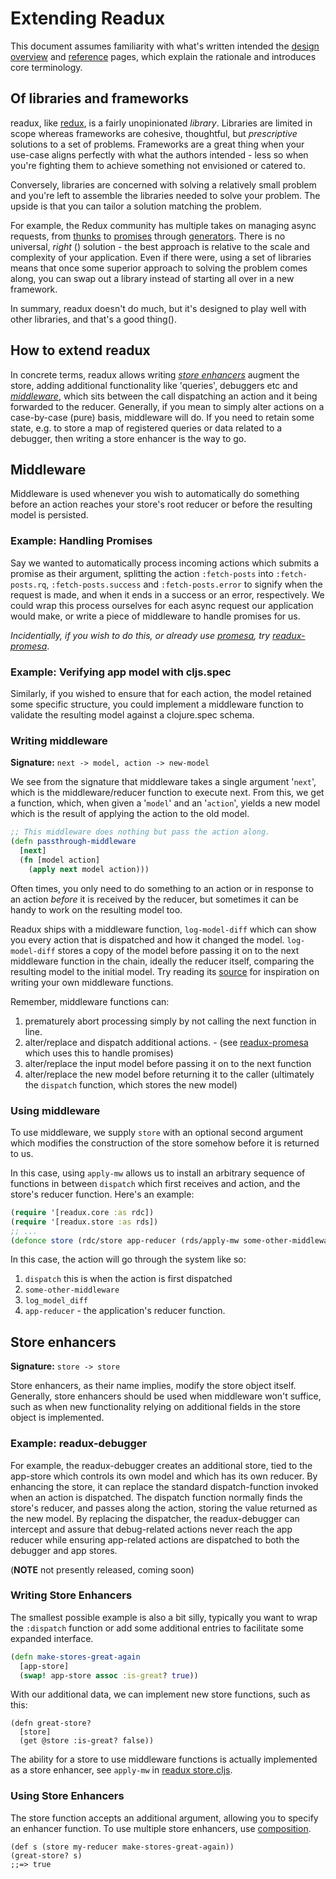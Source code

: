 # Extending Readux
This document assumes familiarity with what's written intended
the [design overview](design.md) and [reference](reference.md) pages, 
which explain the rationale and introduces core terminology.

## Of libraries and frameworks
readux, like [redux](http://redux.js.org), is a fairly unopinionated *library*. 
Libraries are limited in scope whereas frameworks are cohesive, thoughtful, but
*prescriptive* solutions to a set of problems.
Frameworks are a great thing when your use-case aligns perfectly with
what the authors intended - less so when you're fighting them to achieve
something not envisioned or catered to.

Conversely, libraries are concerned with solving a relatively small problem
and you're left to assemble the libraries needed to solve your problem.
The upside is that you can tailor a solution matching the problem.

For example, the Redux community has multiple takes on managing async
requests, from [thunks](https://github.com/gaearon/redux-thunk) to 
[promises](https://github.com/acdlite/redux-promise) through 
[generators](https://github.com/yelouafi/redux-saga).
There is no universal, *right* (<i class="fa fa-trademark" aria-hidden="true"></i>) solution - the best approach is relative
to the scale and complexity of your application. 
Even if there were, using a set of libraries means that once some superior
approach to solving the problem comes along, you can swap out a library
instead of starting all over in a new framework.

In summary, readux doesn't do much, but it's designed to play well with
other libraries, and that's a good thing(<i class="fa fa-trademark" aria-hidden="true"></i>).

## How to extend readux
In concrete terms, readux allows writing [*store enhancers*](extending.md#store-enhancers) augment the store,
adding additional functionality like 'queries', debuggers etc and [*middleware*](extending.md#middleware),
which sits between the call dispatching an action and it being forwarded to the
reducer.
Generally, if you mean to simply alter actions on a case-by-case (pure) basis,
middleware will do. If you need to retain some state, e.g. to store a map of
registered queries or data related to a debugger, then writing a store enhancer
is the way to go.

## Middleware
Middleware is used whenever you wish to automatically do something
before an action reaches your store's root reducer or before the
resulting model is persisted.

### Example: Handling Promises
Say we wanted to automatically process incoming actions which submits a
promise as their argument, splitting the action `:fetch-posts` into 
`:fetch-posts.rq`, `:fetch-posts.success` and `:fetch-posts.error` to signify
when the request is made, and when it ends in a success or an error,
respectively. We could wrap this process ourselves for each async request our
application would make, or write a piece of middleware to handle promises for us.

*Incidentially, if you wish to do this, or already use [promesa](http://funcool.github.io/promesa/latest/),
try [readux-promesa](https://github.com/readux/readux-promesa)*.

### Example: Verifying app model with cljs.spec
Similarly, if you wished to ensure that for each action, the model
retained some specific structure, you could implement a middleware function
to validate the resulting model against a clojure.spec schema.

### Writing middleware
**Signature:** `next -> model, action -> new-model`

We see from the signature that middleware takes a single argument '`next`', which
is the middleware/reducer function to execute next. From this, we get a function,
which, when given a '`model`' and an '`action`', yields a new model which is the
result of applying the action to the old model.

```clojure
;; This middleware does nothing but pass the action along.
(defn passthrough-middleware
  [next]
  (fn [model action]
    (apply next model action)))
```

Often times, you only need to do something to an action or in response to
an action *before* it is received by the reducer, but sometimes it can
be handy to work on the resulting model too.

Readux ships with a middleware function, `log-model-diff` which can show you
every action that is dispatched and how it changed the model. 
`log-model-diff` stores a copy of the model before passing it on to the next
middleware function in the chain, ideally the reducer itself, comparing the 
resulting model to the initial model.
Try reading its [source](https://github.com/readux/readux/blob/master/src/cljs/readux/middleware/log_model_diff.cljs)
for inspiration on writing your own middleware functions.

Remember, middleware functions can:

  1. prematurely abort processing simply by not calling the next function in line.
  2. alter/replace and dispatch additional actions. 
    - (see [readux-promesa](https://github.com/readux/readux-promesa/blob/master/src/cljs/readux_promesa/core.cljs) which uses this to handle promises)
  3. alter/replace the input model before passing it on to the next function
  4. alter/replace the new model before returning it to the caller (ultimately the `dispatch` function, which stores the new model)


### Using middleware
To use middleware, we supply `store` with an optional second argument
which modifies the construction of the store somehow before it is
returned to us.

In this case, using `apply-mw` allows us to install an arbitrary sequence
of functions in between `dispatch` which first receives and action, and
the store's reducer function. Here's an example:

```clojure
(require '[readux.core :as rdc])
(require '[readux.store :as rds])
;; ...
(defonce store (rdc/store app-reducer (rds/apply-mw some-other-middleware log-model-diff)))
```

In this case, the action will go through the system like so:

  1. `dispatch` this is when the action is first dispatched 
  2. `some-other-middleware`
  3. `log_model_diff`
  4. `app-reducer` - the application's reducer function.

## Store enhancers
**Signature:** `store -> store`

Store enhancers, as their name implies, modify the store object itself. Generally, store enhancers should be used when
middleware won't suffice, such as when new functionality relying on additional fields in the store object is implemented.

### Example: readux-debugger
For example, the readux-debugger creates an additional store, tied to the app-store which controls its own model and which
has its own reducer. By enhancing the store, it can replace the standard dispatch-function invoked when an action is 
dispatched.
The dispatch function normally finds the store's reducer, and passes along the action, storing the value returned as the
new model.
By replacing the dispatcher, the readux-debugger can intercept and assure that debug-related actions never reach the
app reducer while ensuring app-related actions are dispatched to both the debugger and app stores.

(**NOTE** not presently released, coming soon)

### Writing Store Enhancers 

The smallest possible example is also a bit silly, typically you want to wrap the `:dispatch` function or add some
additional entries to facilitate some expanded interface.

```clojure
(defn make-stores-great-again
  [app-store]
  (swap! app-store assoc :is-great? true))
```

With our additional data, we can implement new store functions, such as this:

```
(defn great-store?
  [store] 
  (get @store :is-great? false))
```

The ability for a store to use middleware functions is actually implemented as
a store enhancer, see `apply-mw` in [readux store.cljs](https://github.com/readux/readux/blob/master/src/cljs/readux/store.cljs).

### Using Store Enhancers
The store function accepts an additional argument, allowing you to specify an enhancer function.
To use multiple store enhancers, use [composition](http://clojuredocs.org/clojure.core/comp).

```
(def s (store my-reducer make-stores-great-again))
(great-store? s)
;;=> true
```